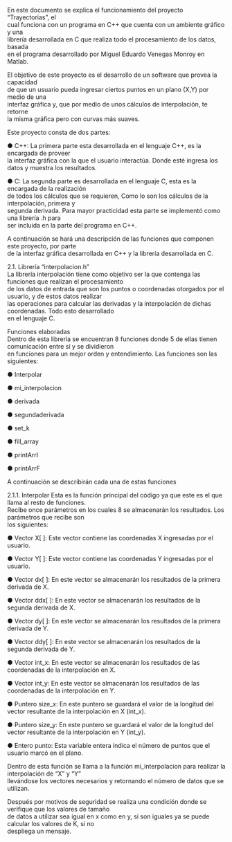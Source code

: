 En este documento se explica el funcionamiento del proyecto “Trayectorias”, el      
cual funciona con un programa en C++ que cuenta con un ambiente gráfico y una       
librería desarrollada en C que realiza todo el procesamiento de los datos, basada  
en el programa desarrollado por Miguel Eduardo Venegas Monroy en Matlab.              


El objetivo de este proyecto es el desarrollo de un software que provea la capacidad  
de que un usuario pueda ingresar ciertos puntos en un plano (X,Y) por medio de una  
interfaz gráfica y, que por medio de unos cálculos de interpolación, te retorne   
la misma gráfica pero con curvas más suaves.

Este proyecto consta de dos partes:

● C++: La primera parte esta desarrollada en el lenguaje C++, es la encargada
de proveer   
la interfaz gráfica con la que el usuario interactúa. Donde esté
ingresa los datos y muestra los resultados.

● C: La segunda parte es desarrollada en el lenguaje C, esta es la encargada
de la realización  
de todos los cálculos que se requieren, Como lo son los
cálculos de la interpolación, primera y    
segunda derivada. Para mayor
practicidad esta parte se implementó como una librería .h para   
ser incluida en
la parte del programa en C++.


A continuación se hará una descripción de las funciones que componen este proyecto, por
parte      
 de la interfaz gráfica desarrollada en C++ y la librería desarrollada en C.

2.1. Librería “interpolacion.h”                                     
La librería interpolación tiene como objetivo ser la que contenga las funciones que
realizan el procesamiento             
 de los datos de entrada que son los puntos o
coordenadas otorgados por el usuario, y de estos datos realizar               
 las operaciones para
calcular las derivadas y la interpolación de dichas coordenadas. Todo esto
desarrollado     
en el lenguaje C.

Funciones elaboradas                     
Dentro de esta librería se encuentran 8 funciones donde 5 de ellas tienen
comunicación entre sí y se dividieron         
 en funciones para un mejor orden y
entendimiento. Las funciones son las siguientes:

● Interpolar

● mi_interpolacion

● derivada

● segundaderivada

● set_k

● fill_array

● printArrI

● printArrF


A continuación se describirán cada una de estas funciones                    



2.1.1. Interpolar
Esta es la función principal del código ya que este es el que llama al resto de
funciones.        
Recibe once parámetros en los cuales 8 se almacenarán los resultados. Los
parámetros que recibe son     
 los siguientes:

● Vector X[ ]: Este vector contiene las coordenadas X ingresadas por el usuario.

● Vector Y[ ]: Este vector contiene las coordenadas Y ingresadas por el usuario.

● Vector dx[ ]: En este vector se almacenarán los resultados de la primera
derivada de X.

● Vector ddx[ ]: En este vector se almacenarán los resultados de la segunda
derivada de X.

● Vector dy[ ]: En este vector se almacenarán los resultados de la primera
derivada de Y.

● Vector ddy[ ]: En este vector se almacenarán los resultados de la segunda
derivada de Y.

● Vector int_x: En este vector se almacenarán los resultados de las
coordenadas de la interpolación en X.

● Vector int_y: En este vector se almacenarán los resultados de las
coordenadas de la interpolación en Y.

● Puntero size_x: En este puntero se guardará el valor de la longitud del vector
resultante de la interpolación en X (int_x).

● Puntero size_y: En este puntero se guardará el valor de la longitud del vector
resultante de la interpolación en Y (int_y).

● Entero punto: Esta variable entera indica el número de puntos que el usuario
marcó en el plano.

Dentro de esta función se llama a la función mi_interpolacion para realizar la
interpolación de “X” y “Y”         
llevándose los vectores necesarios y retornando el número
de datos que se utilizan.


Después por motivos de seguridad se realiza una condición donde se verifique que
los valores de tamaño  
 de datos a utilizar sea igual en x como en y, si son iguales ya
se puede calcular los valores de K, si no   
 despliega un mensaje.
